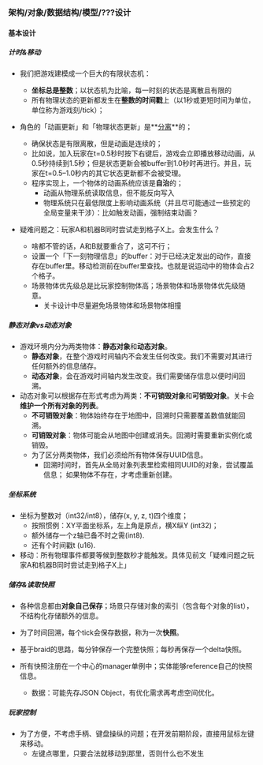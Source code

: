 ### 架构/对象/数据结构/模型/???设计

#### 基本设计



##### 计时&移动

- 我们把游戏建模成一个巨大的有限状态机：
  - **坐标总是整数**；以状态机为比喻，每一时刻的状态是离散且有限的
  - 所有物理状态的更新都发生在**整数的时间戳**上（以1秒或更短时间为单位，单位称为游戏刻/tick）；

- 角色的「动画更新」和「物理状态更新」是**<u>分离</u>**的；
  - 确保状态是有限离散，但是动画是连续的；
  - 比如说，加入玩家在t=0.5秒时按下右键后，游戏会立即播放移动动画，从0.5秒持续到1.5秒；但是状态更新会被buffer到1.0秒时再进行。并且，玩家在t=0.5–1.0秒内的其它状态更新都不会被受理。
  - 程序实现上，一个物体的动画系统应该是**自治**的；
    - 动画从物理系统读取信息，但不能反向写入
    - 物理系统只在最低限度上影响动画系统（并且尽可能通过一些预定的全局变量来干涉）：比如触发动画，强制结束动画？
- 疑难问题之：玩家A和机器B同时尝试走到格子X上。会发生什么？
  - 啥都不管的话，A和B就要重合了，这可不行；
  - 设置一个「下一刻物理信息」的buffer：对于已经决定发出的动作，直接存在buffer里。移动检测前在buffer里查找。也就是说运动中的物体会占2个格子。
  - 场景物体优先级总是比玩家控制物体高；场景物体和场景物体优先级随意。
    - 关卡设计中尽量避免场景物体和场景物体相撞

##### 静态对象vs动态对象

- 游戏环境内分为两类物体：**静态对象**和**动态对象**。
  - **静态对象**，在整个游戏时间轴内不会发生任何改变。我们不需要对其进行任何额外的信息储存。
  - **动态对象**，会在游戏时间轴内发生改变。我们需要储存信息以便时间回溯。
- 动态对象可以根据存在形式考虑为两类：**不可销毁对象**和**可销毁对象**。关卡会**维护一个所有对象的列表**。
  - **不可销毁对象**：物体始终存在于地图中，回溯时只需要覆盖数值就能回溯。
  - **可销毁对象**：物体可能会从地图中创建或消失。回溯时需要重新实例化或销毁。
  - 为了区分两类物体，我们必须给所有物体保存UUID信息。
    - 回溯时间时，首先从全局对象列表里检索相同UUID的对象，尝试覆盖信息；
      如果物体不存在，才考虑重新创建。



##### 坐标系统

- 坐标为整数对（int32/int8），储存(x, y, z, t)四个维度；
  - 按照惯例：XY平面坐标系，左上角是原点，横X纵Y (int32)；
  - 额外储存一个z轴已备不时之需(int8).
  - 还有个时间戳t (u16). 
- 移动：所有物理事件都要等候到整数秒才能触发。具体见前文「疑难问题之玩家A和机器B同时尝试走到格子X上」



##### 储存&读取快照

- 各种信息都由**对象自己保存**；场景只存储对象的索引（包含每个对象的list），不结构化存储额外的信息。
- 为了时间回溯，每个tick会保存数据，称为一次**快照**。

- 基于braid的思路，每分钟保存一个完整快照；每秒再保存一个delta快照。
- 所有快照注册在一个中心的manager单例中；实体能够reference自己的快照信息。
  - 数据：可能先存JSON Object，有优化需求再考虑空间优化。



##### 玩家控制

- 为了方便，不考虑手柄、键盘操纵的问题；在开发前期阶段，直接用鼠标左键来移动。
  - 左键点哪里，只要合法就移动到那里，否则什么也不发生

















